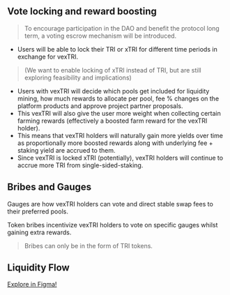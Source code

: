 ## Vote locking and reward boosting

> To encourage participation in the DAO and benefit the protocol long term, a voting escrow mechanism will be introduced.

- Users will be able to lock their TRI or xTRI for different time periods in exchange for vexTRI.

> (We want to enable locking of xTRI instead of TRI, but are still exploring feasibility and implications)

- Users with vexTRI will decide which pools get included for liquidity mining, how much rewards to allocate per pool, fee % changes on the platform products and approve project partner proposals.
- This vexTRI will also give the user more weight when collecting certain farming rewards (effectively a boosted farm reward for the vexTRI holder).
- This means that vexTRI holders will naturally gain more yields over time as proportionally more boosted rewards along with underlying fee + staking yield are accrued to them.
- Since vexTRI is locked xTRI (potentially), vexTRI holders will continue to accrue more TRI from single-sided-staking.

## Bribes and Gauges

Gauges are how vexTRI holders can vote and direct stable swap fees to their preferred pools.

Token bribes incentivize vexTRI holders to vote on specific gauges whilst gaining extra rewards.

> Bribes can only be in the form of TRI tokens.

## Liquidity Flow

[Explore in Figma!](https://www.figma.com/file/j3LDJ1EolqL9uDzbLM1L7e/vexTRI?node-id=0%3A1)
